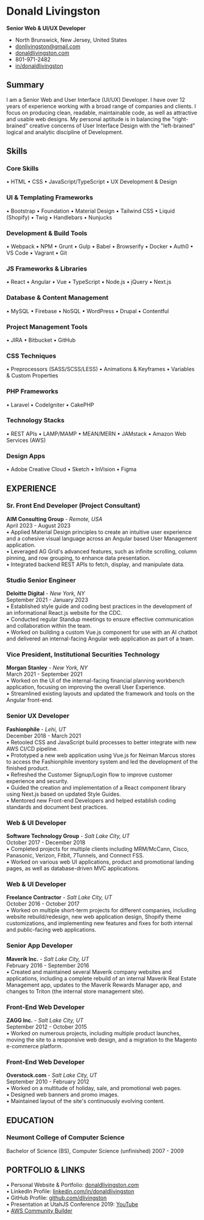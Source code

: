# Donald Livingston
__Senior Web & UI/UX Developer__

* North Brunswick, New Jersey, United States
* donlivingston@gmail.com
* [donaldlivingston.com](http://donaldlivingston.com)
* 801-971-2482
* [in/donaldlivingston](https://www.linkedin.com/in/donaldlivingston)

## Summary
I am a Senior Web and User Interface (UI/UX) Developer. I have over 12 years of experience working with a broad range of companies and clients. I focus on producing clean, readable, maintainable code, as well as attractive and usable web designs. My personal aptitude is in balancing the "right-brained" creative concerns of User Interface Design with the "left-brained" logical and analytic discipline of Development.

## Skills
### Core Skills
• HTML
• CSS 
• JavaScript/TypeScript
• UX Development & Design 


### UI & Templating Frameworks
• Bootstrap
• Foundation 
• Material Design
• Tailwind CSS
• Liquid (Shopify)
• Twig
• Handlebars
• Nunjucks

### Development & Build Tools 
• Webpack 
• NPM
• Grunt
• Gulp
• Babel
• Browserify 
• Docker
• Auth0 
• VS Code 
• Vagrant 
• Git 

### JS Frameworks & Libraries 
• React 
• Angular
• Vue
• TypeScript 
• Node.js
• jQuery 
• Next.js

### Database & Content Management 
• MySQL
• Firebase
• NoSQL
• WordPress 
• Drupal 
• Contentful 

### Project Management Tools 
• JIRA
• Bitbucket 
• GitHub 

### CSS Techniques
• Preprocessors (SASS/SCSS/LESS) 
• Animations & Keyframes
• Variables & Custom Properties 

### PHP Frameworks 
• Laravel
• CodeIgniter 
• CakePHP 

### Technology Stacks 
• REST APIs 
• LAMP/MAMP
• MEAN/MERN
• JAMstack
• Amazon Web Services (AWS) 

### Design Apps 
• Adobe Creative Cloud 
• Sketch
• InVision
• Figma 

## EXPERIENCE  

### Sr. Front End Developer (Project Consultant)
__AIM Consulting Group__ - _Remote, USA_  
April 2023 - August 2023  
• Applied Material Design principles to create an intuitive user experience and a cohesive visual language across an Angular based User Management application.  
• Leveraged AG Grid's advanced features, such as infinite scrolling, column pinning, and row grouping, to enhance data presentation.  
• Integrated backend REST APIs to fetch, display, and manipulate data.  

### Studio Senior Engineer
__Deloitte Digital__ - _New York, NY_  
September 2021 - January 2023  
• Established style guide and coding best practices in the development of an informational React.js website for the CDC.  
• Conducted regular Standup meetings to ensure effective communication and collaboration within the team.  
• Worked on building a custom Vue.js component for use with an AI chatbot and delivered an internal-facing Angular web application as part of a team.  

### Vice President, Institutional Securities Technology
__Morgan Stanley__ - _New York, NY_  
March 2021 - September 2021  
• Worked on the UI of the internal-facing financial planning workbench application, focusing on improving the overall User Experience.  
• Streamlined existing layouts and updated the framework and tools on the Angular front-end.

### Senior UX Developer
__Fashionphile__ - _Lehi, UT_  
December 2018 - March 2021  
• Retooled CSS and JavaScript build processes to better integrate with new AWS CI/CD pipeline.  
• Prototyped a new web application using Vue.js for Neiman Marcus stores to access the Fashionphile inventory system and led the development of the finished product.  
• Refreshed the Customer Signup/Login flow to improve customer experience and security.  
• Guided the creation and implementation of a React component library using Next.js based on updated Style Guides.  
• Mentored new Front-end Developers and helped establish coding standards and document best practices.  

### Web & UI Developer
__Software Technology Group__ - _Salt Lake City, UT_  
October 2017 - December 2018  
• Completed projects for multiple clients including MRM/McCann, Cisco, Panasonic, Verizon, Fitbit, 7Tunnels, and Connect FSS.  
• Worked on various web UI applications, product and promotional landing pages, as well as database-driven MVC applications.  

### Web & UI Developer
__Freelance Contractor__ - _Salt Lake City, UT_  
October 2016 - October 2017  
• Worked on multiple short-term projects for different companies, including website rebuild/redesign, new web application design, Shopify theme customizations, and implementing new features and fixes for both internal and public-facing web applications.

### Senior App Developer
__Maverik Inc.__ - _Salt Lake City, UT_  
February 2016 - September 2016  
• Created and maintained several Maverik company websites and applications, including a complete rebuild of an internal Maverik Real Estate Management app, updates to the Maverik Rewards Manager app, and changes to Triton (the internal store management site).

### Front-End Web Developer
__ZAGG Inc.__ - _Salt Lake City, UT_  
September 2012 - October 2015  
• Worked on numerous projects, including multiple product launches, moving the site to a responsive web design, and a migration to the Magento e-commerce platform.

### Front-End Web Developer
__Overstock.com__ - _Salt Lake City, UT_  
September 2010 - February 2012  
• Worked on a multitude of holiday, sale, and promotional web pages.  
• Designed web banners and promo images.  
• Maintained layout of the site's continuously evolving content.

## EDUCATION
### Neumont College of Computer Science
Bachelor of Science (BS), Computer Science (unfinished)
2007 - 2009  

## PORTFOLIO & LINKS
• Personal Website & Portfolio: [donaldlivingston.com](https://donaldlivingston.com)  
• LinkedIn Profile: [linkedin.com/in/donaldlivingston](https://www.linkedin.com/in/donaldlivingston)  
• GitHub Profile: [github.com/dlivingston](https://github.com/dlivingston)  
• Presentation at UtahJS Conference 2019: [YouTube](https://www.youtube.com/watch?v=iOZvkuTki2s)  
• [AWS Community Builder](https://www.linkedin.com/posts/donaldlivingston_awscommunitybuilders-aws-activity-7037109859426664448-m_hd/)